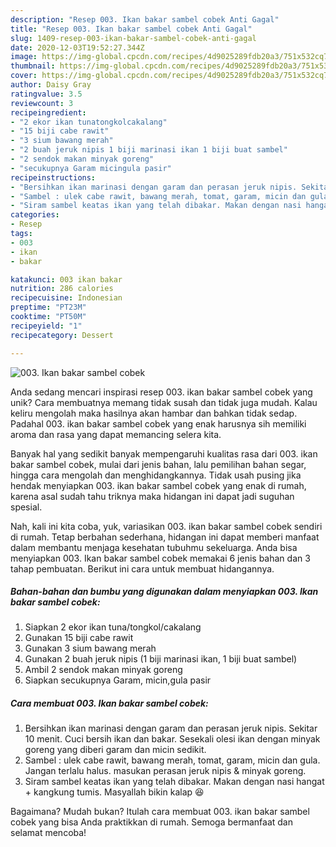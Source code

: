 ```yaml
---
description: "Resep 003. Ikan bakar sambel cobek Anti Gagal"
title: "Resep 003. Ikan bakar sambel cobek Anti Gagal"
slug: 1409-resep-003-ikan-bakar-sambel-cobek-anti-gagal
date: 2020-12-03T19:52:27.344Z
image: https://img-global.cpcdn.com/recipes/4d9025289fdb20a3/751x532cq70/003-ikan-bakar-sambel-cobek-foto-resep-utama.jpg
thumbnail: https://img-global.cpcdn.com/recipes/4d9025289fdb20a3/751x532cq70/003-ikan-bakar-sambel-cobek-foto-resep-utama.jpg
cover: https://img-global.cpcdn.com/recipes/4d9025289fdb20a3/751x532cq70/003-ikan-bakar-sambel-cobek-foto-resep-utama.jpg
author: Daisy Gray
ratingvalue: 3.5
reviewcount: 3
recipeingredient:
- "2 ekor ikan tunatongkolcakalang"
- "15 biji cabe rawit"
- "3 sium bawang merah"
- "2 buah jeruk nipis 1 biji marinasi ikan 1 biji buat sambel"
- "2 sendok makan minyak goreng"
- "secukupnya Garam micingula pasir"
recipeinstructions:
- "Bersihkan ikan marinasi dengan garam dan perasan jeruk nipis. Sekitar 10 menit. Cuci bersih ikan dan bakar. Sesekali olesi ikan dengan minyak goreng yang diberi garam dan micin sedikit."
- "Sambel : ulek cabe rawit, bawang merah, tomat, garam, micin dan gula. Jangan terlalu halus. masukan perasan jeruk nipis &amp; minyak goreng."
- "Siram sambel keatas ikan yang telah dibakar. Makan dengan nasi hangat + kangkung tumis. Masyallah bikin kalap 😆"
categories:
- Resep
tags:
- 003
- ikan
- bakar

katakunci: 003 ikan bakar 
nutrition: 286 calories
recipecuisine: Indonesian
preptime: "PT23M"
cooktime: "PT50M"
recipeyield: "1"
recipecategory: Dessert

---
```



![003. Ikan bakar sambel cobek](https://img-global.cpcdn.com/recipes/4d9025289fdb20a3/751x532cq70/003-ikan-bakar-sambel-cobek-foto-resep-utama.jpg)

Anda sedang mencari inspirasi resep 003. ikan bakar sambel cobek yang unik? Cara membuatnya memang tidak susah dan tidak juga mudah. Kalau keliru mengolah maka hasilnya akan hambar dan bahkan tidak sedap. Padahal 003. ikan bakar sambel cobek yang enak harusnya sih memiliki aroma dan rasa yang dapat memancing selera kita.

Banyak hal yang sedikit banyak mempengaruhi kualitas rasa dari 003. ikan bakar sambel cobek, mulai dari jenis bahan, lalu pemilihan bahan segar, hingga cara mengolah dan menghidangkannya. Tidak usah pusing jika hendak menyiapkan 003. ikan bakar sambel cobek yang enak di rumah, karena asal sudah tahu triknya maka hidangan ini dapat jadi suguhan spesial.




Nah, kali ini kita coba, yuk, variasikan 003. ikan bakar sambel cobek sendiri di rumah. Tetap berbahan sederhana, hidangan ini dapat memberi manfaat dalam membantu menjaga kesehatan tubuhmu sekeluarga. Anda bisa menyiapkan 003. Ikan bakar sambel cobek memakai 6 jenis bahan dan 3 tahap pembuatan. Berikut ini cara untuk membuat hidangannya.

<!--inarticleads1-->

##### Bahan-bahan dan bumbu yang digunakan dalam menyiapkan 003. Ikan bakar sambel cobek:

1. Siapkan 2 ekor ikan tuna/tongkol/cakalang
1. Gunakan 15 biji cabe rawit
1. Gunakan 3 sium bawang merah
1. Gunakan 2 buah jeruk nipis (1 biji marinasi ikan, 1 biji buat sambel)
1. Ambil 2 sendok makan minyak goreng
1. Siapkan secukupnya Garam, micin,gula pasir




<!--inarticleads2-->

##### Cara membuat 003. Ikan bakar sambel cobek:

1. Bersihkan ikan marinasi dengan garam dan perasan jeruk nipis. Sekitar 10 menit. Cuci bersih ikan dan bakar. Sesekali olesi ikan dengan minyak goreng yang diberi garam dan micin sedikit.
1. Sambel : ulek cabe rawit, bawang merah, tomat, garam, micin dan gula. Jangan terlalu halus. masukan perasan jeruk nipis &amp; minyak goreng.
1. Siram sambel keatas ikan yang telah dibakar. Makan dengan nasi hangat + kangkung tumis. Masyallah bikin kalap 😆




Bagaimana? Mudah bukan? Itulah cara membuat 003. ikan bakar sambel cobek yang bisa Anda praktikkan di rumah. Semoga bermanfaat dan selamat mencoba!
